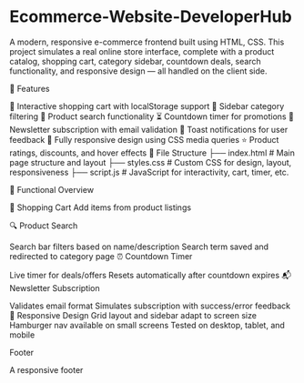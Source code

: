 # Ecommerce-Website-DeveloperHub

A modern, responsive e-commerce frontend built using HTML, CSS. This project simulates a real online store interface, complete with a product catalog, shopping cart, category sidebar, countdown deals, search functionality, and responsive design — all handled on the client side.

🚀 Features



🛒 Interactive shopping cart with localStorage support
🧭 Sidebar category filtering
🔎 Product search functionality
⏳ Countdown timer for promotions
🧾 Newsletter subscription with email validation
💬 Toast notifications for user feedback
📱 Fully responsive design using CSS media queries
⭐ Product ratings, discounts, and hover effects
📁 File Structure
├── index.html # Main page structure and layout ├── styles.css # Custom CSS for design, layout, responsiveness ├── script.js # JavaScript for interactivity, cart, timer, etc.

🧪 Functional Overview


🛒 Shopping Cart
Add items from product listings

🔍 Product Search

Search bar filters based on name/description
Search term saved and redirected to category page
⏰ Countdown Timer

Live timer for deals/offers
Resets automatically after countdown expires
📬 Newsletter Subscription

Validates email format
Simulates subscription with success/error feedback
📱 Responsive Design
Grid layout and sidebar adapt to screen size
Hamburger nav available on small screens
Tested on desktop, tablet, and mobile


Footer

A responsive footer

